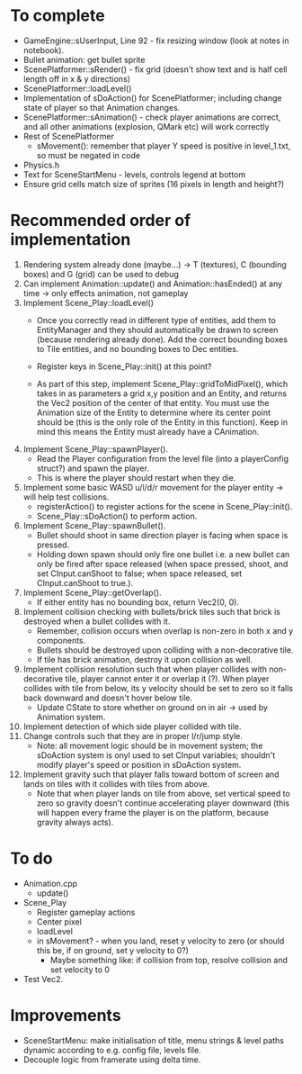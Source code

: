 # To complete
- GameEngine::sUserInput, Line 92 - fix resizing window (look at notes in notebook).
- Bullet animation: get bullet sprite
- ScenePlatformer::sRender() - fix grid (doesn't show text and is half cell length off in x & y directions)
- ScenePlatformer::loadLevel()
- Implementation of sDoAction() for ScenePlatformer; including change state of player so that Animation changes.
- ScenePlatformer::sAnimation() - check player animations are correct, and all other animations (explosion, QMark etc) will work correctly
- Rest of ScenePlatformer
    - sMovement(): remember that player Y speed is positive in level_1.txt, so must be negated in code
- Physics.h
- Text for SceneStartMenu - levels, controls legend at bottom
- Ensure grid cells match size of sprites (16 pixels in length and height?)

# Recommended order of implementation
1. Rendering system already done (maybe...) -> T (textures), C (bounding boxes) and G (grid) can be used to debug
2. Can implement Animation::update() and Animation::hasEnded() at any time -> only effects animation, not gameplay
3. Implement Scene_Play::loadLevel()
    - Once you correctly read in different type of entities, add them to EntityManager and they should automatically be drawn to screen (because rendering already done). Add the correct bounding boxes to Tile entities, and no bounding boxes to Dec entities.


    - Register keys in Scene_Play::init() at this point?
    - As part of this step, implement Scene_Play::gridToMidPixel(), which takes in as parameters a grid x,y position and an Entity, and returns the Vec2 position of the center of that entity. You must use the Animation size of the Entity to determine where its center point should be (this is the only role of the Entity in this function). Keep in mind this means the Entity must already have a CAnimation.
4. Implement Scene_Play::spawnPlayer().
    - Read the Player configuration from the level file (into a playerConfig struct?) and spawn the player.
    - This is where the player should restart when they die.
5. Implement some basic WASD u/l/d/r movement for the player entity -> will help test collisions.
    - registerAction() to register actions for the scene in Scene_Play::init().
    - Scene_Play::sDoAction() to perform action.
6. Implement Scene_Play::spawnBullet().
    - Bullet should shoot in same direction player is facing when space is pressed.
    - Holding down spawn should only fire one bullet i.e. a  new bullet can only be fired after space released (when space pressed, shoot, and set CInput.canShoot to false; when space released, set CInput.canShoot to true.).
7. Implement Scene_Play::getOverlap().
    - If either entity has no bounding box, return Vec2(0, 0).
8. Implement collision checking with bullets/brick tiles such that brick is destroyed when a bullet collides with it.
    - Remember, collision occurs when overlap is non-zero in both x and y components.
    - Bullets should be destroyed upon colliding with a non-decorative tile.
    - If tile has brick animation, destroy it upon collision as well.
9. Implement collision resolution such that when player collides with non-decorative tile, player cannot enter it or overlap it (?). When player collides with tile from below, its y velocity should be set to zero so it falls back downward and doesn't hover below tile.
    - Update CState to store whether on ground on in air -> used by Animation system.
10. Implement detection of which side player collided with tile.
11. Change controls such that they are in proper l/r/jump style.
    - Note: all movement logic should be in movement system; the sDoAction system is onyl used to set CInput variables; shouldn't modify player's speed or position in sDoAction system.
12. Implement gravity such that player falls toward bottom of screen and lands on tiles with it collides with tiles from above.
    - Note that when player lands on tile from above, set vertical speed to zero so gravity doesn't continue accelerating player downward (this will happen every frame the player is on the platform, because gravity always acts).

# To do
- Animation.cpp
    - update()
- Scene_Play
    - Register gameplay actions
    - Center pixel
    - loadLevel
    - in sMovement? - when you land, reset y velocity to zero (or should this be, if on ground, set y velocity to 0?)
        - Maybe something like: if collision from top, resolve collision and set velocity to 0
- Test Vec2<T>.


# Improvements
- SceneStartMenu: make initialisation of title, menu strings & level paths dynamic according to e.g. config file, levels file.
- Decouple logic from framerate using delta time.